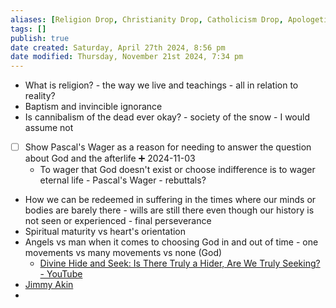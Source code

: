 ```yaml
---
aliases: [Religion Drop, Christianity Drop, Catholicism Drop, Apologetics Drop]
tags: []
publish: true
date created: Saturday, April 27th 2024, 8:56 pm
date modified: Thursday, November 21st 2024, 7:34 pm
---
```


- What is religion? - the way we live and teachings - all in relation to reality?
- Baptism and invincible ignorance
- Is cannibalism of the dead ever okay? - society of the snow - I would assume not
- [ ] Show Pascal's Wager as a reason for needing to answer the question about God and the afterlife ➕ 2024-11-03
	- To wager that God doesn't exist or choose indifference is to wager eternal life - Pascal's Wager - rebuttals?
- How we can be redeemed in suffering in the times where our minds or bodies are barely there - wills are still there even though our history is not seen or experienced - final perseverance
- Spiritual maturity vs heart's orientation
- Angels vs man when it comes to choosing God in and out of time - one movements vs many movements vs none (God)
	- [Divine Hide and Seek: Is There Truly a Hider, Are We Truly Seeking? - YouTube](https://www.youtube.com/watch?v=8k9A7d2Wnjk)
- [Jimmy Akin](https://jimmyakin.com/)
- 